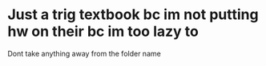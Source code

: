 # Just a trig textbook bc im not putting hw on their bc im too lazy to
Dont take anything away from the folder name
